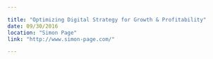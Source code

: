 ```yaml
---

title: "Optimizing Digital Strategy for Growth & Profitability"
date: 09/30/2016
location: "Simon Page"
link: "http://www.simon-page.com/"

---
```

